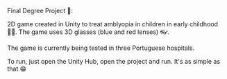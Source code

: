 Final Degree Project 🚀:

2D game created in Unity to treat amblyopia in children in early childhood 👶🏼.
The game uses 3D glasses (blue and red lenses) 👓.

The game is currently being tested in three Portuguese hospitals.


To run, just open the Unity Hub, open the project and run. It's as simple as that 😁
